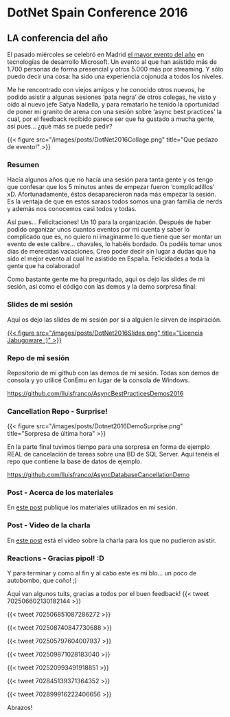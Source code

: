 # DotNet Spain Conference 2016


## **LA** conferencia del año

El pasado miércoles se celebró en Madrid [el mayor evento del año](https://news.microsoft.com/es-es/2016/02/24/microsoft-reune-6700-desarrolladores-dotnet-conference-2016-mayor-evento-net-espana/) en tecnologías de desarrollo Microsoft. Un evento al que han asistido más de 1.700 personas de forma presencial y otros 5.000 más por streaming. Y sólo puedo decir una cosa: ha sido una experiencia cojonuda a todos los niveles.

Me he rencontrado con viejos amigos y he conocido otros nuevos, he podido asistir a algunas sesiones ‘pata negra’ de otros colegas, he visto y oído al nuevo jefe Satya Nadella, y para rematarlo he tenido la oportunidad de poner mi granito de arena con una sesión sobre ‘async best practices’ la cual, por el feedback recibido parece ser que ha gustado a mucha gente, así pues… ¿qué más se puede pedir?

{{< figure src="/images/posts/DotNet2016Collage.png" title="Que pedazo de evento!" >}}

### Resumen

Hacía algunos años que no hacía una sesión para tanta gente y os tengo que confesar que los 5 minutos antes de empezar fueron ‘complicadillos’ xD. Afortunadamente, éstos desaparecieron nada más empezar la sesión. Es la ventaja de que en estos saraos todos somos una gran família de nerds y además nos conocemos casi todos y todas.

Así pues... Felicitaciones! Un 10 para la organización. Después de haber podido organizar unos cuantos eventos por mi cuenta y saber lo complicado que es, no quiero ni imaginarme lo que tiene que ser montar un evento de este calibre... chavales, lo habéis bordado. Os podéis tomar unos días de merecidas vacaciones. 
Creo poder decir sin lugar a dudas que ha sido el mejor evento al cual he asistido en España. Felicidades a toda la gente que ha colaborado!

Como bastante gente me ha preguntado, aquí os dejo las slides de mi sesión, así como el código con las demos y la demo sorpresa final:

### Slides de mi sesión

Aquí os dejo las slides de mi sesión por si a alguien le sirven de inspiración. 

[{{< figure src="/images/posts/DotNet2016Slides.png" title="Licencia Jabugoware :)" >}}](https://www2.slideshare.net/lluisfranco/async-best-practices-dotnet-conference-2016?ref=https://lluisfranco.com/2016/02/26/dotnet-spain-conference-2016-i-was-there/)

### Repo de mi sesión 

Repositorio de mi github con las demos de mi sesión. Todas son demos de consola y yo utilicé ConEmu en lugar de la consola de Windows.

https://github.com/lluisfranco/AsyncBestPracticesDemos2016

### Cancellation Repo - Surprise!

{{< figure src="/images/posts/Dotnet2016DemoSurprise.png" title="Sorpresa de última hora" >}}

En la parte final tuvimos tiempo para una sorpresa en forma de ejemplo REAL de cancelación de tareas sobre una BD de SQL Server. Aquí tenéis el repo que contiene la base de datos de ejemplo.

https://github.com/lluisfranco/AsyncDatabaseCancellationDemo

### Post - Acerca de los materiales

En [este post](es/materiales-sesion-dotnet-spain-2016/) publiqué los materiales utilizados en mi sesión.

### Post - Video de la charla

En [este post](es/video-sesion-dotnet-spain-2016/) está el video sobre la charla para los que no pudieron asistir.

### Reactions - Gracias pipol! :D

Y para terminar y como al fin y al cabo este es mi blo... un poco de autobombo, que coño! ;)

Aquí van algunos tuits, gracias a todos por el buen feedback!
{{< tweet 702506602130182144 >}}

{{< tweet 702506851087286272 >}}

{{< tweet 702508740847730688 >}}

{{< tweet 702505797604007937 >}}

{{< tweet 702509871028183040 >}}

{{< tweet 702520993491918851 >}}

{{< tweet 702845139371364352 >}}

{{< tweet 702899916222406656 >}}

Abrazos!
